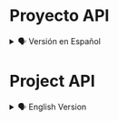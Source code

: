 # Proyecto API

<details>
    <summary>🗣️ Versión en Español</summary>
<details>
    <summary>🖥 Imagen Modo Pc</summary>

![diegudeveloper github io_Proyecto03_API_](https://user-images.githubusercontent.com/62949966/170285997-def0cd91-4080-4b34-a4c5-072ed5ede046.png)

</details>

<details>
    <summary>📱 Imagen Modo Movil</summary>

![diegudeveloper github io_Proyecto03_API_ (1)](https://user-images.githubusercontent.com/62949966/170286732-eb458698-83a0-44fa-8784-63f92e58c84b.png)

</details>

## Bienvenido! 👋


[Proyecto API](https://diegudeveloper.github.io/Html_css_Coffe_Webside_Layout-/) es parte de mi portafolio de proyectos con un nivel un poco más profesional, al igual que otros, es el resultado de mis habilidades adquiridas en los diferentes cursos tomados en distintas plataformas online, que con el pasar del tiempo entre lecturas, ejercicios y práctica voy afianzando mis habilidades y conocimientos.

Con este proyecto subimos un poco más el escalón y agregamos dinamismo con el lenguaje de programación JavaScript, al igual que los demás proyectos, se usó en primera instancia el módulo de Flexbox en Css y el diseño fue realizado bajo la plataforma de platzi en uno de sus cursos.


## ¡Si te gusta mi proyecto, tómalo y práctica, con el podrás mejorar tus habilidades y hasta podrías enseñarme diferentes cosas! ¡Ayudame a Mejorar! 🚀

</details>

# Project API

<details>
    <summary>🗣️ English Version</summary>
<details>
    <summary>🖥 Pc Mode image</summary>

![diegudeveloper github io_Proyecto03_API_](https://user-images.githubusercontent.com/62949966/170285997-def0cd91-4080-4b34-a4c5-072ed5ede046.png)

</details>

<details>
    <summary>📱 Mobile Mode Image</summary>

![diegudeveloper github io_Proyecto03_API_ (1)](https://user-images.githubusercontent.com/62949966/170286732-eb458698-83a0-44fa-8784-63f92e58c84b.png)

</details>

## Welcome! 👋


[Coffe Webside](https://diegudeveloper.github.io/Html_css_Coffe_Webside_Layout-/) is part of my portfolio of projects with a little more professional level, like others, is the result of my skills acquired in different courses taken in different online platforms, with the passage of time between readings, exercises and practice I strengthen my skills and knowledge. 

This project is mainly based on its layout, it was used in first instance the Flexbox module in Css and the design was selected from the Youtube channel: Tutorials Online.

## ¡If you like my project, take it and practice, with it you can improve your skills and you could even teach me different things! Help me improve! 🚀

</details>